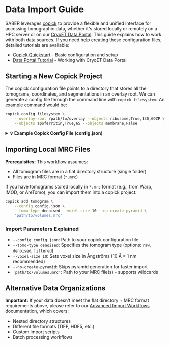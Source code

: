 # Data Import Guide

SABER leverages [copick](https://github.com/copick/copick) to provide a flexible and unified interface for accessing tomographic data, whether it's stored locally or remotely on a HPC server or on our [CryoET Data Portal](https://cryoetdataportal.czscience.com). This guide explains how to work with both data sources. If you need help creating these configuration files, detailed tutorials are available:

- [Copick Quickstart](https://copick.github.io/copick/quickstart/) - Basic configuration and setup 
- [Data Portal Tutorial](https://copick.github.io/copick/examples/tutorials/data_portal/) - Working with CryoET Data Portal

## Starting a New Copick Project

The copick configuration file points to a directory that stores all the tomograms, coordinates, and segmentations in an overlay root. We can generate a config file through the command line with `copick filesystem`. An example command would be:

```bash
copick config filesystem \
    --overlay-root /path/to/overlay --objects ribosome,True,130,6QZP \
    --objects apoferritin,True,65 --objects membrane,False
```

<details>
<summary><strong>💡 Example Copick Config File (config.json) </strong></summary>
The resulting `config.json` file would look like this.

```json
{
    "name": "test",
    "description": "A test project description.",
    "version": "1.0.0",

    "pickable_objects": [
        {
            "name": "ribosome",
            "is_particle": true,
            "label": 1,
            "radius": 130,
            "pdb_id": "6QZP"
        },
        {
            "name": "apoferritin",
            "is_particle": true,
            "label": 2,
            "radius": 65            
        }
        {
            "name": "membrane",
            "is_particle": false,
            "label": 3
        }
    ],

    // Change this path to the location of sample_project
    "overlay_root": "local:///path/to/overlay",
    "overlay_fs_args": {
        "auto_mkdir": true
    }
}
```
</details>

## Importing Local MRC Files

**Prerequisites:** This workflow assumes:

- All tomogram files are in a flat directory structure (single folder)
- Files are in MRC format (`*.mrc`)

If you have tomograms stored locally in `*.mrc` format (e.g., from Warp, IMOD, or AreTomo), you can import them into a copick project:

```bash
copick add tomogram \
    --config config.json \
    --tomo-type denoised --voxel-size 10 --no-create-pyramid \
    'path/to/volumes.mrc'
```

### Import Parameters Explained

- `--config config.json`: Path to your copick configuration file
- `--tomo-type denoised`: Specifies the tomogram type (options: `raw`, `denoised`, `filtered`)
- `--voxel-size 10`: Sets voxel size in Ångströms (10 Å = 1 nm recommended)
- `--no-create-pyramid`: Skips pyramid generation for faster import
- `'path/to/volumes.mrc'`: Path to your MRC file(s) - supports wildcards


## Alternative Data Organizations

**Important:** If your data doesn't meet the flat directory + MRC format requirements above, please refer to our [Advanced Import Workflows](../api/import-tomos.md) documentation, which covers:

- Nested directory structures
- Different file formats (TIFF, HDF5, etc.)
- Custom import scripts
- Batch processing workflows
